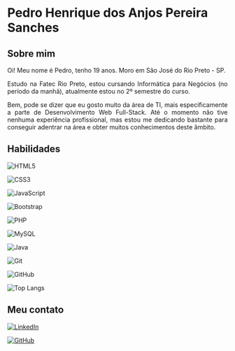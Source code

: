 # Pedro Henrique dos Anjos Pereira Sanches

## Sobre mim

<p style="text-align: justify">
    Oi! Meu nome é Pedro, tenho 19 anos. Moro em São José do Rio Preto - SP. 
</p>

<p style="text-align: justify">
    Estudo na Fatec Rio Preto, estou cursando Informática para Negócios (no período da manhã), atualmente estou no 2º semestre do curso.
</p>

<p style="text-align: justify">
    Bem, pode se dizer que eu gosto muito da área de TI, mais especificamente a parte de Desenvolvimento Web Full-Stack. Até o momento não tive nenhuma experiência profissional, mas estou me dedicando bastante para conseguir adentrar na área e obter muitos conhecimentos deste âmbito.
</p>

## Habilidades

![HTML5](https://img.shields.io/badge/HTML5-E34F26?style=for-the-badge&logo=html5&logoColor=white)

![CSS3](https://img.shields.io/badge/CSS3-1572B6?style=for-the-badge&logo=css3&logoColor=white)

![JavaScript](https://img.shields.io/badge/JavaScript-F7DF1E?style=for-the-badge&logo=javascript&logoColor=black)

![Bootstrap](https://img.shields.io/badge/Bootstrap-7952B3?style=for-the-badge&logo=bootstrap&logoColor=white)

![PHP](https://img.shields.io/badge/PHP-777BB4?style=for-the-badge&logo=php&logoColor=white)

![MySQL](https://img.shields.io/badge/MySQL-4479A1?style=for-the-badge&logo=mysql&logoColor=white)

![Java](https://img.shields.io/badge/Java-007396?style=for-the-badge&logo=java&logoColor=white)

![Git](https://img.shields.io/badge/Git-F05032?style=for-the-badge&logo=git&logoColor=white)

![GitHub](https://img.shields.io/badge/GitHub-181717?style=for-the-badge&logo=github&logoColor=white)

![Top Langs](https://github-readme-stats.vercel.app/api/top-langs/?username=PedroAnjosPS&layout=compact)


## Meu contato

[![LinkedIn](https://img.shields.io/badge/LinkedIn-0077B5?style=for-the-badge&logo=linkedin&logoColor=white)](linkedin.com/in/pedro-henrique-dos-anjos-pereira-sanches-796686351)

[![GitHub](https://img.shields.io/badge/GitHub-181717?style=for-the-badge&logo=github&logoColor=white)](https://github.com/PedroAnjosPS)



